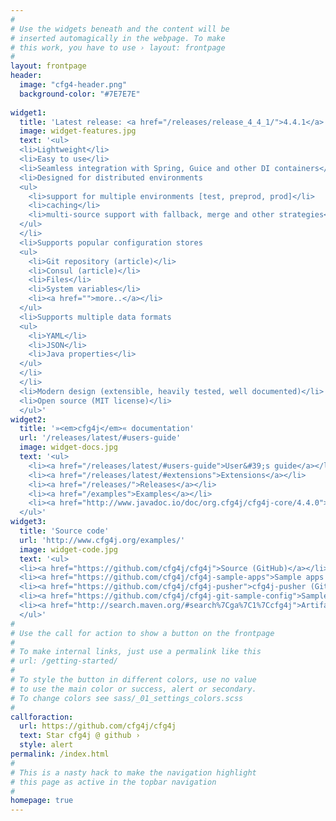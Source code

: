 ```yaml
---
#
# Use the widgets beneath and the content will be
# inserted automagically in the webpage. To make
# this work, you have to use › layout: frontpage
#
layout: frontpage
header:
  image: "cfg4-header.png"
  background-color: "#7E7E7E"
  
widget1:
  title: 'Latest release: <a href="/releases/release_4_4_1/">4.4.1</a>'
  image: widget-features.jpg
  text: '<ul>
  <li>Lightweight</li>
  <li>Easy to use</li>
  <li>Seamless integration with Spring, Guice and other DI containers</li>
  <li>Designed for distributed environments
  <ul>
    <li>support for multiple environments [test, preprod, prod]</li>
    <li>caching</li>
    <li>multi-source support with fallback, merge and other strategies</li>
  </ul>
  </li>
  <li>Supports popular configuration stores
  <ul>
    <li>Git repository (article)</li>
    <li>Consul (article)</li>
    <li>Files</li>
    <li>System variables</li>
    <li><a href="">more..</a></li>
  </ul>
  <li>Supports multiple data formats
  <ul>
    <li>YAML</li>
    <li>JSON</li>
    <li>Java properties</li>
  </ul>
  </li>
  </li>
  <li>Modern design (extensible, heavily tested, well documented)</li>
  <li>Open source (MIT license)</li>
  </ul>'
widget2:
  title: '»<em>cfg4j</em>« documentation'
  url: '/releases/latest/#users-guide'
  image: widget-docs.jpg
  text: '<ul>
    <li><a href="/releases/latest/#users-guide">User&#39;s guide</a></li>
    <li><a href="/releases/latest/#extensions">Extensions</a></li>
    <li><a href="/releases/">Releases</a></li>
    <li><a href="/examples">Examples</a></li>
    <li><a href="http://www.javadoc.io/doc/org.cfg4j/cfg4j-core/4.4.0">Javadoc</a></li>
  </ul>'
widget3:
  title: 'Source code'
  url: 'http://www.cfg4j.org/examples/'
  image: widget-code.jpg
  text: '<ul>
  <li><a href="https://github.com/cfg4j/cfg4j">Source (GitHub)</a></li>
  <li><a href="https://github.com/cfg4j/cfg4j-sample-apps">Sample apps (GitHub)</a></li>
  <li><a href="https://github.com/cfg4j/cfg4j-pusher">cfg4j-pusher (GitHub)</a></li>
  <li><a href="https://github.com/cfg4j/cfg4j-git-sample-config">Sample git configuration (GitHub)</a></li>
  <li><a href="http://search.maven.org/#search%7Cga%7C1%7Ccfg4j">Artifacts (Maven Central)</a></li>
  </ul>'
#
# Use the call for action to show a button on the frontpage
#
# To make internal links, just use a permalink like this
# url: /getting-started/
#
# To style the button in different colors, use no value
# to use the main color or success, alert or secondary.
# To change colors see sass/_01_settings_colors.scss
#
callforaction:
  url: https://github.com/cfg4j/cfg4j
  text: Star cfg4j @ github ›
  style: alert
permalink: /index.html
#
# This is a nasty hack to make the navigation highlight
# this page as active in the topbar navigation
#
homepage: true
---
```

